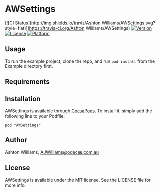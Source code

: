 # AWSettings

[![CI Status](http://img.shields.io/travis/Ashton Williams/AWSettings.svg?style=flat)](https://travis-ci.org/Ashton Williams/AWSettings)
[![Version](https://img.shields.io/cocoapods/v/AWSettings.svg?style=flat)](http://cocoadocs.org/docsets/AWSettings)
[![License](https://img.shields.io/cocoapods/l/AWSettings.svg?style=flat)](http://cocoadocs.org/docsets/AWSettings)
[![Platform](https://img.shields.io/cocoapods/p/AWSettings.svg?style=flat)](http://cocoadocs.org/docsets/AWSettings)

## Usage

To run the example project, clone the repo, and run `pod install` from the Example directory first.

## Requirements

## Installation

AWSettings is available through [CocoaPods](http://cocoapods.org). To install
it, simply add the following line to your Podfile:

    pod "AWSettings"

## Author

Ashton Williams, AJWilliams@odecee.com.au

## License

AWSettings is available under the MIT license. See the LICENSE file for more info.

